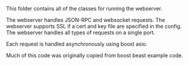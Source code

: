 This folder contains all of the classes for running the webserver.

The webserver handles JSON-RPC and websocket requests. The webserver supports SSL if a cert and key file are specified
in the config. The webserver handles all types of requests on a single port.

Each request is handled asynchronously using boost asio.

Much of this code was originally copied from boost beast example code.
